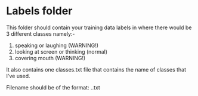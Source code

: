 # Labels folder

This folder should contain your training data labels in where there would be 3 different classes namely:-
1. speaking or laughing (WARNING!)
2. looking at screen or thinking (normal)
3. covering mouth (WARNING!)

It also contains one classes.txt file that contains the name of classes that I've used.

Filename should be of the format: <label>.<imagename>.txt
